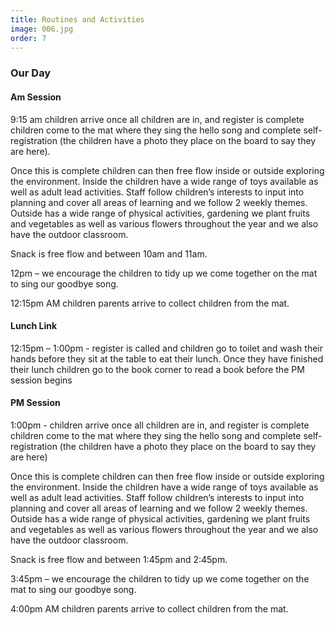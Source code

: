 ```yaml
---
title: Routines and Activities
image: 006.jpg
order: 7
---
```


### Our Day  

#### Am Session

9:15 am children arrive once all children are in, and register is complete children come to the mat where they sing the hello song and complete self-registration (the children have a photo they place on the board to say they are here). 

Once this is complete children can then free flow inside or outside exploring the environment. Inside the children have a wide range of toys available as well as adult lead activities. Staff follow children’s interests to input into planning and cover all areas of learning and we follow 2 weekly themes. Outside has a wide range of physical activities, gardening we plant fruits and vegetables as well as various flowers throughout the year and we also have the outdoor classroom.  

Snack is free flow and between 10am and 11am.  

12pm – we encourage the children to tidy up we come together on the mat to sing our goodbye song. 

12:15pm AM children parents arrive to collect children from the mat.  

#### Lunch Link 

12:15pm – 1:00pm - register is called and children go to toilet and wash their hands before they sit at the table to eat their lunch. Once they have finished their lunch children go to the book corner to read a book before the PM session begins  

#### PM Session 

1:00pm - children arrive once all children are in, and register is complete children come to the mat where they sing the hello song and complete self-registration (the children have a photo they place on the board to say they are here) 

Once this is complete children can then free flow inside or outside exploring the environment. Inside the children have a wide range of toys available as well as adult lead activities. Staff follow children’s interests to input into planning and cover all areas of learning and we follow 2 weekly themes. Outside has a wide range of physical activities, gardening we plant fruits and vegetables as well as various flowers throughout the year and we also have the outdoor classroom.  

Snack is free flow and between 1:45pm and 2:45pm.  

3:45pm – we encourage the children to tidy up we come together on the mat to sing our goodbye song. 

4:00pm AM children parents arrive to collect children from the mat.  
